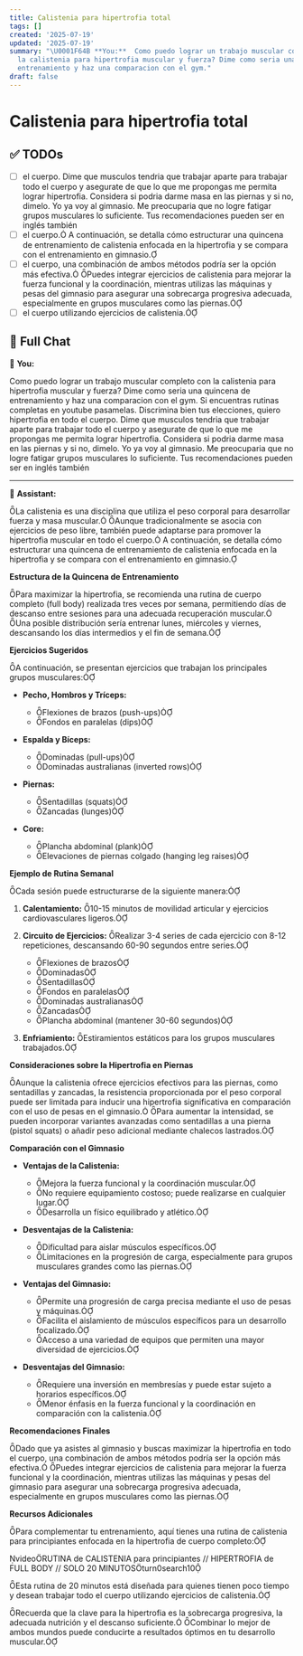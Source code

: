```yaml
---
title: Calistenia para hipertrofia total
tags: []
created: '2025-07-19'
updated: '2025-07-19'
summary: "\U0001F64B **You:**  Como puedo lograr un trabajo muscular completo con
  la calistenia para hipertrofia muscular y fuerza? Dime como seria una quincena de
  entrenamiento y haz una comparacion con el gym."
draft: false
---
```


# Calistenia para hipertrofia total

## ✅ TODOs
- [ ] el cuerpo. Dime que musculos tendria que trabajar aparte para trabajar todo el cuerpo y asegurate de que lo que me propongas me permita lograr hipertrofia. Considera si podria darme masa en las piernas y si no, dimelo. Yo ya voy al gimnasio. Me preocuparia que no logre fatigar grupos musculares lo suficiente. Tus recomendaciones pueden ser en inglés también
- [ ] el cuerpo. A continuación, se detalla cómo estructurar una quincena de entrenamiento de calistenia enfocada en la hipertrofia y se compara con el entrenamiento en gimnasio.
- [ ] el cuerpo, una combinación de ambos métodos podría ser la opción más efectiva. Puedes integrar ejercicios de calistenia para mejorar la fuerza funcional y la coordinación, mientras utilizas las máquinas y pesas del gimnasio para asegurar una sobrecarga progresiva adecuada, especialmente en grupos musculares como las piernas.
- [ ] el cuerpo utilizando ejercicios de calistenia.

## 🧠 Full Chat

🙋 **You:**

Como puedo lograr un trabajo muscular completo con la calistenia para hipertrofia muscular y fuerza? Dime como seria una quincena de entrenamiento y haz una comparacion con el gym.
Si encuentras rutinas completas en youtube pasamelas. Discrimina bien tus elecciones, quiero hipertrofia en todo el cuerpo. Dime que musculos tendria que trabajar aparte para trabajar todo el cuerpo y asegurate de que lo que me propongas me permita lograr hipertrofia. Considera si podria darme masa en las piernas y si no, dimelo. Yo ya voy al gimnasio. Me preocuparia que no logre fatigar grupos musculares lo suficiente. Tus recomendaciones pueden ser en inglés también

---

🤖 **Assistant:**

La calistenia es una disciplina que utiliza el peso corporal para desarrollar fuerza y masa muscular. Aunque tradicionalmente se asocia con ejercicios de peso libre, también puede adaptarse para promover la hipertrofia muscular en todo el cuerpo. A continuación, se detalla cómo estructurar una quincena de entrenamiento de calistenia enfocada en la hipertrofia y se compara con el entrenamiento en gimnasio.

**Estructura de la Quincena de Entrenamiento**

Para maximizar la hipertrofia, se recomienda una rutina de cuerpo completo (full body) realizada tres veces por semana, permitiendo días de descanso entre sesiones para una adecuada recuperación muscular. Una posible distribución sería entrenar lunes, miércoles y viernes, descansando los días intermedios y el fin de semana.

**Ejercicios Sugeridos**

A continuación, se presentan ejercicios que trabajan los principales grupos musculares:

- **Pecho, Hombros y Tríceps:**
  - Flexiones de brazos (push-ups)
  - Fondos en paralelas (dips)

- **Espalda y Bíceps:**
  - Dominadas (pull-ups)
  - Dominadas australianas (inverted rows)

- **Piernas:**
  - Sentadillas (squats)
  - Zancadas (lunges)

- **Core:**
  - Plancha abdominal (plank)
  - Elevaciones de piernas colgado (hanging leg raises)

**Ejemplo de Rutina Semanal**

Cada sesión puede estructurarse de la siguiente manera:

1. **Calentamiento:** 10-15 minutos de movilidad articular y ejercicios cardiovasculares ligeros.

2. **Circuito de Ejercicios:** Realizar 3-4 series de cada ejercicio con 8-12 repeticiones, descansando 60-90 segundos entre series.

   - Flexiones de brazos
   - Dominadas
   - Sentadillas
   - Fondos en paralelas
   - Dominadas australianas
   - Zancadas
   - Plancha abdominal (mantener 30-60 segundos)

3. **Enfriamiento:** Estiramientos estáticos para los grupos musculares trabajados.

**Consideraciones sobre la Hipertrofia en Piernas**

Aunque la calistenia ofrece ejercicios efectivos para las piernas, como sentadillas y zancadas, la resistencia proporcionada por el peso corporal puede ser limitada para inducir una hipertrofia significativa en comparación con el uso de pesas en el gimnasio. Para aumentar la intensidad, se pueden incorporar variantes avanzadas como sentadillas a una pierna (pistol squats) o añadir peso adicional mediante chalecos lastrados.

**Comparación con el Gimnasio**

- **Ventajas de la Calistenia:**
  - Mejora la fuerza funcional y la coordinación muscular.
  - No requiere equipamiento costoso; puede realizarse en cualquier lugar.
  - Desarrolla un físico equilibrado y atlético.

- **Desventajas de la Calistenia:**
  - Dificultad para aislar músculos específicos.
  - Limitaciones en la progresión de carga, especialmente para grupos musculares grandes como las piernas.

- **Ventajas del Gimnasio:**
  - Permite una progresión de carga precisa mediante el uso de pesas y máquinas.
  - Facilita el aislamiento de músculos específicos para un desarrollo focalizado.
  - Acceso a una variedad de equipos que permiten una mayor diversidad de ejercicios.

- **Desventajas del Gimnasio:**
  - Requiere una inversión en membresías y puede estar sujeto a horarios específicos.
  - Menor énfasis en la fuerza funcional y la coordinación en comparación con la calistenia.

**Recomendaciones Finales**

Dado que ya asistes al gimnasio y buscas maximizar la hipertrofia en todo el cuerpo, una combinación de ambos métodos podría ser la opción más efectiva. Puedes integrar ejercicios de calistenia para mejorar la fuerza funcional y la coordinación, mientras utilizas las máquinas y pesas del gimnasio para asegurar una sobrecarga progresiva adecuada, especialmente en grupos musculares como las piernas.

**Recursos Adicionales**

Para complementar tu entrenamiento, aquí tienes una rutina de calistenia para principiantes enfocada en la hipertrofia de cuerpo completo:

videoRUTINA de CALISTENIA para principiantes // HIPERTROFIA de FULL BODY // SOLO 20 MINUTOSturn0search10

Esta rutina de 20 minutos está diseñada para quienes tienen poco tiempo y desean trabajar todo el cuerpo utilizando ejercicios de calistenia.

Recuerda que la clave para la hipertrofia es la sobrecarga progresiva, la adecuada nutrición y el descanso suficiente. Combinar lo mejor de ambos mundos puede conducirte a resultados óptimos en tu desarrollo muscular.
